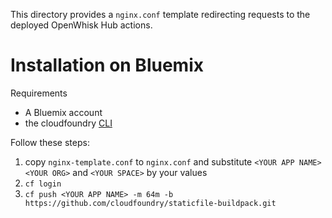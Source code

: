 This directory provides a `nginx.conf` template redirecting requests to the deployed OpenWhisk Hub actions.

Installation on Bluemix
=======================

Requirements
- A Bluemix account
- the cloudfoundry [CLI](https://github.com/cloudfoundry/cli/releases)

Follow these steps:
1. copy `nginx-template.conf` to `nginx.conf` and substitute `<YOUR APP NAME>` `<YOUR ORG>` and `<YOUR SPACE>` by your values
1. `cf login`
1.  `cf push <YOUR APP NAME> -m 64m -b https://github.com/cloudfoundry/staticfile-buildpack.git`
